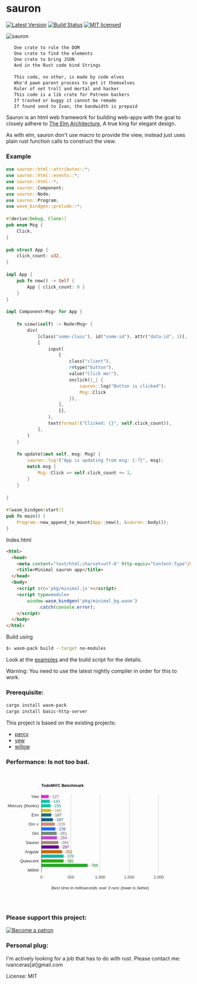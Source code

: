 # sauron


[![Latest Version](https://img.shields.io/crates/v/sauron.svg)](https://crates.io/crates/sauron)
[![Build Status](https://travis-ci.org/ivanceras/sauron.svg?branch=master)](https://travis-ci.org/ivanceras/sauron)
[![MIT licensed](https://img.shields.io/badge/license-MIT-blue.svg)](./LICENSE)

![sauron](https://raw.githubusercontent.com/ivanceras/sauron/master/assets/sauron.jpg)

```log,ignore
   One crate to rule the DOM
   One crate to find the elements
   One crate to bring JSON
   And in the Rust code bind Strings

   This code, no other, is made by code elves
   Who'd pawn parent process to get it themselves
   Ruler of net troll and mortal and hacker
   This code is a lib crate for Patreon backers
   If trashed or buggy it cannot be remade
   If found send to Ivan, the bandwidth is prepaid
```


 Sauron is an html web framework for building web-apps with the goal to
 closely adhere to [The Elm Architecture](https://guide.elm-lang.org/architecture/), A true
 king for elegant design.

 As with elm, sauron don't use macro to provide the view, instead just uses plain rust function calls to construct the view.

### Example
```rust
use sauron::html::attributes::*;
use sauron::html::events::*;
use sauron::html::*;
use sauron::Component;
use sauron::Node;
use sauron::Program;
use wasm_bindgen::prelude::*;

#[derive(Debug, Clone)]
pub enum Msg {
    Click,
}

pub struct App {
    click_count: u32,
}

impl App {
    pub fn new() -> Self {
        App { click_count: 0 }
    }
}

impl Component<Msg> for App {

    fn view(&self) -> Node<Msg> {
        div(
            [class("some-class"), id("some-id"), attr("data-id", 1)],
            [
                input(
                    [
                        class("client"),
                        r#type("button"),
                        value("Click me!"),
                        onclick(|_| {
                            sauron::log("Button is clicked");
                            Msg::Click
                        }),
                    ],
                    [],
                ),
                text(format!("Clicked: {}", self.click_count)),
            ],
        )
    }

    fn update(&mut self, msg: Msg) {
        sauron::log!("App is updating from msg: {:?}", msg);
        match msg {
            Msg::Click => self.click_count += 1,
        }
    }

}

#[wasm_bindgen(start)]
pub fn main() {
    Program::new_append_to_mount(App::new(), &sauron::body());
}
```
Index.html
```html
<html>
  <head>
    <meta content="text/html;charset=utf-8" http-equiv="Content-Type"/>
    <title>Minimal sauron app</title>
  </head>
  <body>
    <script src='pkg/minimal.js'></script>
    <script type=module>
        window.wasm_bindgen('pkg/minimal_bg.wasm')
            .catch(console.error);
    </script>
  </body>
</html>
```
Build using
```sh
$> wasm-pack build --target no-modules
```
Look at the [examples](https://github.com/ivanceras/sauron/tree/master/examples) and the build script for the details.

Warning: You need to use the latest nightly compiler in order for this to work.

### Prerequisite:

```sh
cargo install wasm-pack
cargo install basic-http-server
```

This project is based on the existing projects:
 - [percy](https://github.com/chinedufn/percy)
 - [yew](https://github.com/DenisKolodin/yew)
 - [willow](https://github.com/sindreij/willow)

### Performance: Is not too bad.
![Benchmark](https://raw.githubusercontent.com/ivanceras/todomvc-perf-comparison/sauron-benchmark/sauron-benchmark.png)

### Please support this project:
 [![Become a patron](https://c5.patreon.com/external/logo/become_a_patron_button.png)](https://www.patreon.com/ivanceras)


### Personal plug:
I'm actively looking for a job that has to do with rust.
Please contact me: ivanceras[at]gmail.com


License: MIT
